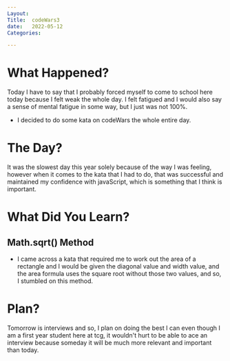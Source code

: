 ```yaml
---
Layout:
Title:  codeWars3
date:   2022-05-12
Categories:

---
```


# What Happened?
Today I have to say that I probably forced myself to come to school here today because I felt weak the whole day. I felt fatigued and I would also say a sense of mental fatigue in some way, but I just was not 100%.
- I decided to do some kata on codeWars the whole entire day.

# The Day?
It was the slowest day this year solely because of the way I was feeling, however when it comes to the kata that I had to do, that was successful and maintained my confidence with javaScript, which is something that I think is important.

# What Did You Learn?
## Math.sqrt() Method
- I came across a kata that required me to work out the area of a rectangle and I would be given the diagonal value and width value, and the area formula uses the square root without those two values, and so, I stumbled on this method.

# Plan?
Tomorrow is interviews and so, I plan on doing the best I can even though I am a first year student here at tcg, it wouldn't hurt to be able to ace an interview because someday it will be much more relevant and important than today.